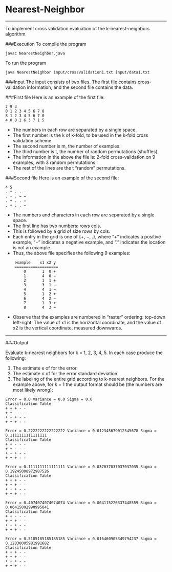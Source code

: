 Nearest-Neighbor
================
---
To implement cross validation evaluation of the k-nearest-neighbors algorithm.

###Execution
To compile the program
```
javac NearestNeighbor.java
```

To run the program
```
java NearestNeighbor input/crossValidation1.txt input/data1.txt
```

###Input
The input consists of two files. The first file contains cross-validation information, and the second file contains the data.

###First file
Here is an example of the first file:
```
2 9 3
0 1 2 3 4 5 6 7 8
8 1 2 3 4 5 6 7 0
4 0 8 2 6 3 7 1 5
```
- The numbers in each row are separated by a single space. 
- The first number is the k of k-fold, to be used in the k-fold cross validation scheme. 
- The second number is m, the number of examples. 
- The third number is t, the number of random permutations (shuffles).
- The information in the above the file is: 2-fold cross-validation on 9 examples, with 3  random permutations.
- The rest of the lines are the t “random” permutations.


###Second file
Here is an example of the second file:
```
4 5
. + . . −
. + . − −
. + . . −
. + . . −
```

- The numbers and characters in each row are separated by a single space.
- The first line has two numbers: rows cols.
- This is followed by a grid of size rows by cols.
- Each entry in the grid is one of {+, −, .}, where “+” indicates a positive example, “−” indicates a negative example, and “.” indicates the location is not an example. 
- Thus, the above file specifies the following 9 examples:

```
    example    x1 x2 y
    ===================
        0       1  0 +
        1       4  0 −
        2       1  1 +
        3       3  1 −
        4       4  1 −
        5       1  2 +
        6       4  2 −
        7       1  3 +
        8       4  3 −
```

- Observe that the examples are numbered in “raster” ordering: top-down left-right. The value of x1 is the horizontal coordinate, and the value of x2 is the vertical coordinate, measured downwards.

---
###Output

Evaluate k-nearest neighbors for k = 1, 2, 3, 4, 5. In each case produce the following:
1. The estimate e of for the error.
2. The estimate σ of for the error standard deviation.
3. The labeling of the entire grid according to k-nearest neighbors.
For the example above, for k = 1 the output format should be (the numbers are most likely wrong):

```
Error = 0.0 Variance = 0.0 Sigma = 0.0
Classification Table
+ + + - - 
+ + - - - 
+ + + - - 
+ + + - - 

Error = 0.2222222222222222 Variance = 0.012345679012345678 Sigma = 0.1111111111111111
Classification Table
+ + - - - 
+ + - - - 
+ + + - - 
+ + + - - 

Error = 0.1111111111111111 Variance = 0.037037037037037035 Sigma = 0.19245008972987526
Classification Table
+ + + - - 
+ + + - - 
+ + + - - 
+ + + - - 

Error = 0.4074074074074074 Variance = 0.004115226337448559 Sigma = 0.06415002990995841
Classification Table
+ + - - - 
+ + + - - 
+ + + - - 
+ + + - - 

Error = 0.5185185185185185 Variance = 0.016460905349794237 Sigma = 0.12830005981991682
Classification Table
+ + + - - 
+ + + - - 
+ + + - - 
+ + + - - 
```
